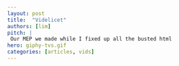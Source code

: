 ```yaml
---
layout: post
title:  "Videlicet"
authors: [lim]
pitch: |
 Our MEP we made while I fixed up all the busted html
hero: giphy-tvs.gif
categories: [articles, vids]
---
```

<div class="video fullscreen"></div>
